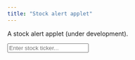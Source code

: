```yaml
---
title: "Stock alert applet"
---
```


A stock alert applet (under development).

<div>
	
<input onkeyup="if (event.keyCode == 27) D('recryptInputb').value = '';
		else if (event.keyCode == 13) {
			event.preventDefault(); 
			submitTicker();
		}"
id="tickerInput" autocomplete="off" placeholder="Enter stock ticker...">

<div id="ticker"></div>
<div id="bid"></div>
<div id="ask"></div>
<div id="market"></div>

</div>

<script>
	
function D(string) { return document.getElementById(string);}	
	
function submitTicker() {
	console.log("starting the submit ticker function");
	
	let query = 'https://query2.finance.yahoo.com/v7/finance/options/' + D('tickerInput').value;
	console.log(query);
	
	fetch("https://sandboxansyble.herokuapp.com/", 
		{cache:'no-cache', headers: {'Target-URL': query }}).then(function(response) {
		return response.json();
	}).then(function(data) { 
		D('ticker').textContent = "Ticker: " + data.optionChain.result[0].underlyingSymbol;
		D('bid').textContent = "Bid: " + data.optionChain.result[0].quote.bid;
		D('ask').textContent = "Ask: " + data.optionChain.result[0].quote.ask;
		D('market').textContent = "Market: " + data.optionChain.result[0].quote.regularMarketPrice;
	}).catch(function(error) {
		console.log(error);
	});	
}
</script>
    

